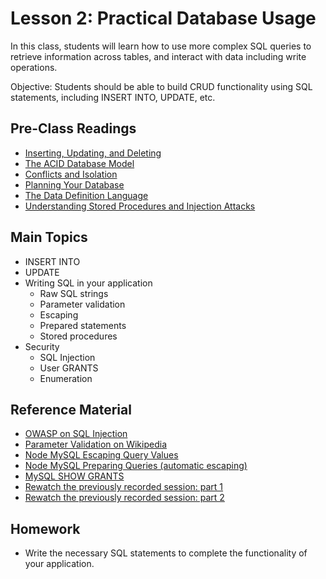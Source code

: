 # Lesson 2: Practical Database Usage

In this class, students will learn how to use more complex SQL queries to retrieve information across tables, and interact with data including write operations.

Objective: Students should be able to build CRUD functionality using SQL statements, including INSERT INTO, UPDATE, etc.

## Pre-Class Readings

- [Inserting, Updating, and Deleting](https://www.youtube.com/watch?v=JeBYdqKferQ&index=31&list=PLYlr48f6CaXtlkXcGMUD49wHmvC7ZTiD0)
- [The ACID Database Model](https://www.thoughtco.com/the-acid-model-1019731)
- [Conflicts and Isolation](https://www.youtube.com/watch?v=oMijxWh01O8&index=34&list=PLYlr48f6CaXtlkXcGMUD49wHmvC7ZTiD0)
- [Planning Your Database](https://www.youtube.com/watch?v=R4lzIRmZaLA&index=12&list=PLYlr48f6CaXtlkXcGMUD49wHmvC7ZTiD0)
- [The Data Definition Language](https://www.youtube.com/watch?v=Yz9XHMsR9WU&index=32&list=PLYlr48f6CaXtlkXcGMUD49wHmvC7ZTiD0)
- [Understanding Stored Procedures and Injection Attacks](https://www.youtube.com/watch?v=jjK3dc0UYdA&index=35&list=PLYlr48f6CaXtlkXcGMUD49wHmvC7ZTiD0)

## Main Topics

- INSERT INTO
- UPDATE
- Writing SQL in your application
    - Raw SQL strings
    - Parameter validation
    - Escaping
    - Prepared statements
    - Stored procedures
- Security
    - SQL Injection
    - User GRANTS
    - Enumeration

## Reference Material

- [OWASP on SQL Injection](https://www.owasp.org/index.php/SQL_injection)
- [Parameter Validation on Wikipedia](https://en.wikipedia.org/wiki/Parameter_validation)
- [Node MySQL Escaping Query Values](https://github.com/mysqljs/mysql#escaping-query-values)
- [Node MySQL Preparing Queries (automatic escaping)](https://github.com/mysqljs/mysql#preparing-queries)
- [MySQL SHOW GRANTS](https://dev.mysql.com/doc/refman/5.7/en/show-grants.html)
- [Rewatch the previously recorded session: part 1](https://www.youtube.com/watch?v=G6v1po3zvNk)
- [Rewatch the previously recorded session: part 2](https://www.youtube.com/watch?v=5fv1vV1TciM)


## Homework

- Write the necessary SQL statements to complete the functionality of your application.


